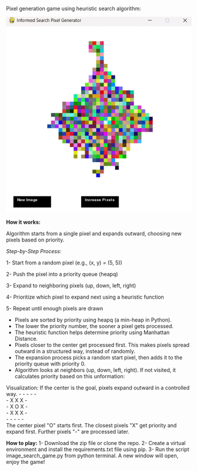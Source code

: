 Pixel generation game using heuristic search algorithm:



![Game image](hs_pixel_gen.png)

**How it works:**

Algorithm starts from a single pixel and expands outward, choosing new pixels based on priority. 

*Step-by-Step Process:*

1- Start from a random pixel (e.g., (x, y) = (5, 5))

2- Push the pixel into a priority queue (heapq)

3- Expand to neighboring pixels (up, down, left, right)

4- Prioritize which pixel to expand next using a heuristic function

5- Repeat until enough pixels are drawn

- Pixels are sorted by priority using heapq (a min-heap in Python).
- The lower the priority number, the sooner a pixel gets processed.
- The heuristic function helps determine priority using Manhattan Distance.
- Pixels closer to the center get processed first. This makes pixels spread outward in a structured way, instead of randomly.
- The expansion process picks a random start pixel, then adds it to the priority queue with priority 0.
- Algorithm looks at neighbors (up, down, left, right). If not visited, it calculates priority based on this unformation:

Visualization: 
If the center is the goal, pixels expand outward in a controlled way.
        -  -  -  -  -  
        -  X  X  X  -  
        -  X  O  X  -  
        -  X  X  X  -  
        -  -  -  -  -  
The center pixel "O" starts first.
The closest pixels "X" get priority and expand first.
Further pixels "-" are processed later.

**How to play:**
1- Download the zip file or clone the repo.
2- Create a virtual environment and install the requirements.txt file using pip.
3- Run the script image_search_game.py from python terminal. A new window will open, enjoy the game!
